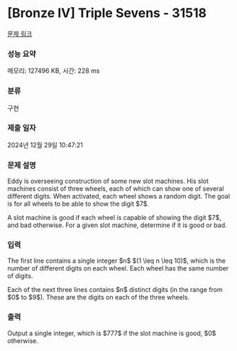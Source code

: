 # [Bronze IV] Triple Sevens - 31518 

[문제 링크](https://www.acmicpc.net/problem/31518) 

### 성능 요약

메모리: 127496 KB, 시간: 228 ms

### 분류

구현

### 제출 일자

2024년 12월 29일 10:47:21

### 문제 설명

<p style="user-select: auto !important;">Eddy is overseeing construction of some new slot machines. His slot machines consist of three wheels, each of which can show one of several different digits. When activated, each wheel shows a random digit. The goal is for all wheels to be able to show the digit $7$.</p>

<p style="user-select: auto !important;">A slot machine is good if each wheel is capable of showing the digit $7$, and bad otherwise. For a given slot machine, determine if it is good or bad.</p>

### 입력 

 <p style="user-select: auto !important;">The first line contains a single integer $n$ $(1 \leq n \leq 10)$, which is the number of different digits on each wheel. Each wheel has the same number of digits.</p>

<p style="user-select: auto !important;">Each of the next three lines contains $n$ distinct digits (in the range from $0$ to $9$). These are the digits on each of the three wheels.</p>

### 출력 

 <p style="user-select: auto !important;">Output a single integer, which is $777$ if the slot machine is good, $0$ otherwise.</p>

